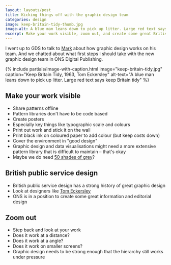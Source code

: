 ```yaml
---
layout: layouts/post
title: Kicking things off with the graphic design team
categories: design
image: keep-britain-tidy-thumb.jpg
image-alt: A blue man leans down to pick up litter. Large red text says "keep Britain tidy"
excerpt: Make your work visible, zoom out, and create some great British public service design.
---
```


<p>I went up to GDS to talk to <a href="https://twitter.com/markhurrell">Mark</a> about how graphic design works on his team. And we chatted about what first steps I should take with the new graphic design team in ONS Digital Publishing.</p>

{% include partials/image-with-caption.html
  image="keep-britain-tidy.jpg"
  caption="Keep Britain Tidy, 1963, Tom Eckersley"
  alt-text="A blue man leans down to pick up litter. Large red text says keep Britain tidy"
  %}

## Make your work visible

- Share patterns offline
- Pattern libraries don't have to be code based
- Create posters
- Especially key things like typographic scale and colours
- Print out work and stick it on the wall
- Print black ink on coloured paper to add colour (but keep costs down)
- Cover the environment in "good design"
- Graphic design and data visualisations might need a more extensive pattern library that is difficult to maintain – that's okay
- Maybe we do need [50 shades of grey](http://onsdigital.github.io/ons-pattern-library-starter/colour/#greys)?

## British public service design
- British public service design has a strong history of great graphic design
- Look at designers like [Tom Eckersley](https://en.wikipedia.org/wiki/Tom_Eckersley)
- ONS is in a position to create some great information and editorial design

## Zoom out
- Step back and look at your work
- Does it work at a distance?
- Does it work at a angle?
- Does it work on smaller screens?
- Graphic design needs to be strong enough that the hierarchy still works under pressure
